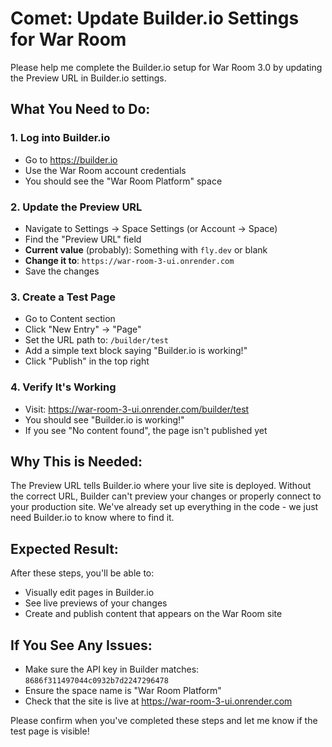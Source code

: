 # Comet: Update Builder.io Settings for War Room

Please help me complete the Builder.io setup for War Room 3.0 by updating the Preview URL in Builder.io settings.

## What You Need to Do:

### 1. Log into Builder.io
- Go to https://builder.io
- Use the War Room account credentials
- You should see the "War Room Platform" space

### 2. Update the Preview URL
- Navigate to Settings → Space Settings (or Account → Space)
- Find the "Preview URL" field
- **Current value** (probably): Something with `fly.dev` or blank
- **Change it to**: `https://war-room-3-ui.onrender.com`
- Save the changes

### 3. Create a Test Page
- Go to Content section
- Click "New Entry" → "Page" 
- Set the URL path to: `/builder/test`
- Add a simple text block saying "Builder.io is working!"
- Click "Publish" in the top right

### 4. Verify It's Working
- Visit: https://war-room-3-ui.onrender.com/builder/test
- You should see "Builder.io is working!" 
- If you see "No content found", the page isn't published yet

## Why This is Needed:
The Preview URL tells Builder.io where your live site is deployed. Without the correct URL, Builder can't preview your changes or properly connect to your production site. We've already set up everything in the code - we just need Builder.io to know where to find it.

## Expected Result:
After these steps, you'll be able to:
- Visually edit pages in Builder.io
- See live previews of your changes
- Create and publish content that appears on the War Room site

## If You See Any Issues:
- Make sure the API key in Builder matches: `8686f311497044c0932b7d2247296478`
- Ensure the space name is "War Room Platform"
- Check that the site is live at https://war-room-3-ui.onrender.com

Please confirm when you've completed these steps and let me know if the test page is visible!